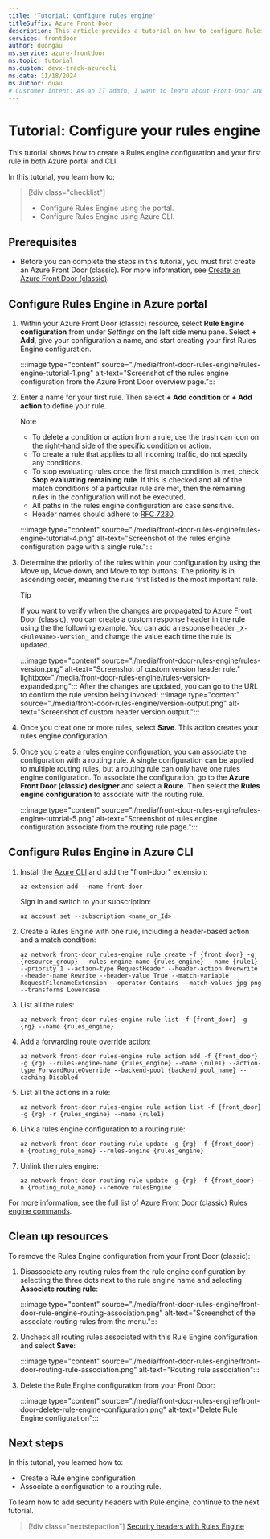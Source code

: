 ```yaml
---
title: 'Tutorial: Configure rules engine'
titleSuffix: Azure Front Door
description: This article provides a tutorial on how to configure Rules engine in both the Azure portal and Azure CLI.
services: frontdoor
author: duongau
ms.service: azure-frontdoor
ms.topic: tutorial
ms.custom: devx-track-azurecli
ms.date: 11/18/2024
ms.author: duau
# Customer intent: As an IT admin, I want to learn about Front Door and how to configure Rules Engine feature via the Azure portal or Azure CLI.
---
```


# Tutorial: Configure your rules engine

This tutorial shows how to create a Rules engine configuration and your first rule in both Azure portal and CLI.

In this tutorial, you learn how to:
> [!div class="checklist"]
> - Configure Rules Engine using the portal.
> - Configure Rules Engine using Azure CLI.

## Prerequisites

* Before you can complete the steps in this tutorial, you must first create an Azure Front Door (classic). For more information, see [Create an Azure Front Door (classic)](quickstart-create-front-door.md).

## Configure Rules Engine in Azure portal

1. Within your Azure Front Door (classic) resource, select **Rule Engine configuration** from under *Settings* on the left side menu pane. Select **+ Add**, give your configuration a name, and start creating your first Rules Engine configuration.

    :::image type="content" source="./media/front-door-rules-engine/rules-engine-tutorial-1.png" alt-text="Screenshot of the rules engine configuration from the Azure Front Door overview page.":::

1. Enter a name for your first rule. Then select **+ Add condition** or **+ Add action** to define your rule.
    
    > [!NOTE]
    > - To delete a condition or action from a rule, use the trash can icon on the right-hand side of the specific condition or action.
    > - To create a rule that applies to all incoming traffic, do not specify any conditions.
    > - To stop evaluating rules once the first match condition is met, check **Stop evaluating remaining rule**. If this is checked and all of the match conditions of a particular rule are met, then the remaining rules in the configuration will not be executed.
    > - All paths in the rules engine configuration are case sensitive.
    > - Header names should adhere to [RFC 7230](https://datatracker.ietf.org/doc/html/rfc7230#section-3.2.6).

    :::image type="content" source="./media/front-door-rules-engine/rules-engine-tutorial-4.png" alt-text="Screenshot of the rules engine configuration page with a single rule.":::

1. Determine the priority of the rules within your configuration by using the Move up, Move down, and Move to top buttons. The priority is in ascending order, meaning the rule first listed is the most important rule.

    > [!TIP]
    > If you want to verify when the changes are propagated to Azure Front Door (classic), you can create a custom response header in the rule using the the following example. You can add a response header `_X-<RuleName>-Version_` and change the value each time the rule is updated.
    >  
    > :::image type="content" source="./media/front-door-rules-engine/rules-version.png" alt-text="Screenshot of custom version header rule." lightbox="./media/front-door-rules-engine/rules-version-expanded.png":::
    > After the changes are updated, you can go to the URL to confirm the rule version being invoked:
    > :::image type="content" source="./media/front-door-rules-engine/version-output.png" alt-text="Screenshot of custom header version output.":::

1. Once you creat one or more rules, select **Save**. This action creates your rules engine configuration.

1. Once you create a rules engine configuration, you can associate the configuration with a routing rule. A single configuration can be applied to multiple routing rules, but a routing rule can only have one rules engine configuration. To associate the configuration, go to the **Azure Front Door (classic) designer** and select a **Route**. Then select the **Rules engine configuration** to associate with the routing rule.

    :::image type="content" source="./media/front-door-rules-engine/rules-engine-tutorial-5.png" alt-text="Screenshot of rules engine configuration associate from the routing rule page.":::

## Configure Rules Engine in Azure CLI

1. Install the [Azure CLI](/cli/azure/install-azure-cli) and add the "front-door" extension:
    ```azurecli
    az extension add --name front-door
    ```
    Sign in and switch to your subscription:
    ```azurecli
    az account set --subscription <name_or_Id>
    ```

1. Create a Rules Engine with one rule, including a header-based action and a match condition:
    ```azurecli
    az network front-door rules-engine rule create -f {front_door} -g {resource_group} --rules-engine-name {rules_engine} --name {rule1} --priority 1 --action-type RequestHeader --header-action Overwrite --header-name Rewrite --header-value True --match-variable RequestFilenameExtension --operator Contains --match-values jpg png --transforms Lowercase
    ```

1. List all the rules:
    ```azurecli
    az network front-door rules-engine rule list -f {front_door} -g {rg} --name {rules_engine}
    ```

1. Add a forwarding route override action:
    ```azurecli
    az network front-door rules-engine rule action add -f {front_door} -g {rg} --rules-engine-name {rules_engine} --name {rule1} --action-type ForwardRouteOverride --backend-pool {backend_pool_name} --caching Disabled
    ```

1. List all the actions in a rule:
    ```azurecli
    az network front-door rules-engine rule action list -f {front_door} -g {rg} -r {rules_engine} --name {rule1}
    ```

1. Link a rules engine configuration to a routing rule:
    ```azurecli
    az network front-door routing-rule update -g {rg} -f {front_door} -n {routing_rule_name} --rules-engine {rules_engine}
    ```

1. Unlink the rules engine:
    ```azurecli
    az network front-door routing-rule update -g {rg} -f {front_door} -n {routing_rule_name} --remove rulesEngine
    ```

For more information, see the full list of [Azure Front Door (classic) Rules engine commands](/cli/azure/network/front-door/rules-engine).

## Clean up resources

To remove the Rules Engine configuration from your Front Door (classic):

1. Disassociate any routing rules from the rule engine configuration by selecting the three dots next to the rule engine name and selecting **Associate routing rule**:

    :::image type="content" source="./media/front-door-rules-engine/front-door-rule-engine-routing-association.png" alt-text="Screenshot of the associate routing rules from the menu.":::

1. Uncheck all routing rules associated with this Rule Engine configuration and select **Save**:

    :::image type="content" source="./media/front-door-rules-engine/front-door-routing-rule-association.png" alt-text="Routing rule association":::

1. Delete the Rule Engine configuration from your Front Door:

    :::image type="content" source="./media/front-door-rules-engine/front-door-delete-rule-engine-configuration.png" alt-text="Delete Rule Engine configuration":::

## Next steps

In this tutorial, you learned how to:

* Create a Rule engine configuration
* Associate a configuration to a routing rule.

To learn how to add security headers with Rule engine, continue to the next tutorial.

> [!div class="nextstepaction"]
> [Security headers with Rules Engine](front-door-security-headers.md)
